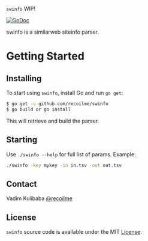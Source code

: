 

`swinfo` WIP!

[![GoDoc](https://img.shields.io/badge/api-reference-blue.svg?style=flat-square)](https://godoc.org/github.com/recoilme/swinfo)

swinfo is a similarweb siteinfo parser.


# Getting Started

## Installing

To start using `swinfo`, install Go and run `go get`:

```sh
$ go get -u github.com/recoilme/swinfo
$ go build or go install
```

This will retrieve and build the parser.

## Starting

Use `./swinfo --help` for full list of params. Example:

```sh
./swinfo -key mykey -in in.tsv -out out.tsv
```


## Contact

Vadim Kulibaba [@recoilme](https://github.com/recoilme)

## License

`swinfo` source code is available under the MIT [License](/LICENSE).

